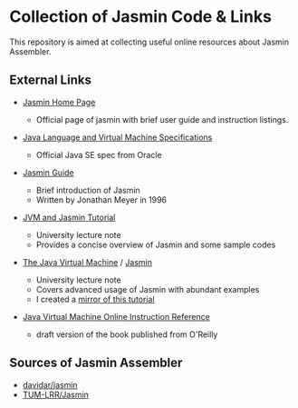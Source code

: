 # Collection of Jasmin Code & Links

This repository is aimed at collecting useful online resources about Jasmin Assembler.

## External Links

* [Jasmin Home Page](http://jasmin.sourceforge.net/)
    * Official page of jasmin with brief user guide and instruction listings.

* [Java Language and Virtual Machine Specifications](https://docs.oracle.com/javase/specs/)
    * Official Java SE spec from Oracle

* [Jasmin Guide](http://web.mit.edu/javadev/packages/jasmin/doc/)
    * Brief introduction of Jasmin
    * Written by Jonathan Meyer in 1996

* [JVM and Jasmin Tutorial](http://saksagan.ceng.metu.edu.tr/courses/ceng444/link/f3jasmintutorial.html)
    * University lecture note
    * Provides a concise overview of Jasmin and some sample codes

* [The Java Virtual Machine](http://www.cs.sjsu.edu/~pearce/modules/lectures/co/jvm/) / [Jasmin](http://www.cs.sjsu.edu/~pearce/modules/lectures/co/jvm/jasmin/)
    * University lecture note
    * Covers advanced usage of Jasmin with abundant examples
    * I created a [mirror of this tutorial](https://github.com/momohatt/jasmin-example/tree/master/sjsu-mirror)

* [Java Virtual Machine Online Instruction Reference](https://cs.au.dk/~mis/dOvs/jvmspec/ref-Java.html)
    * draft version of the book published from O'Reilly

## Sources of Jasmin Assembler
* [davidar/jasmin](https://github.com/davidar/jasmin)
* [TUM-LRR/Jasmin](https://github.com/TUM-LRR/Jasmin)
